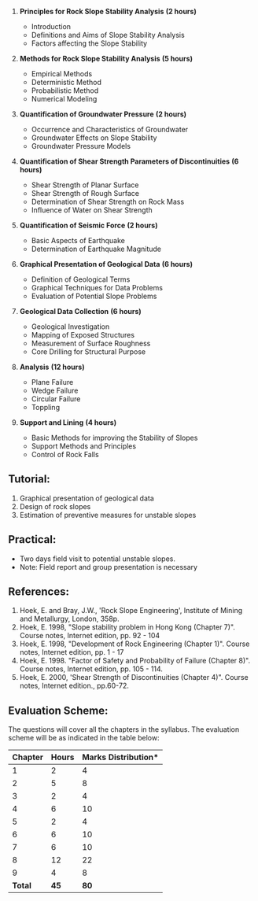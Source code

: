 1. **Principles for Rock Slope Stability Analysis** **(2 hours)** 
   * Introduction
   * Definitions and Aims of Slope Stability Analysis
   * Factors affecting the Slope Stability

2. **Methods for Rock Slope Stability Analysis** **(5 hours)**
   * Empirical Methods
   * Deterministic Method
   * Probabilistic Method
   * Numerical Modeling

3. **Quantification of Groundwater Pressure** **(2 hours)**
   * Occurrence and Characteristics of Groundwater
   * Groundwater Effects on Slope Stability
   * Groundwater Pressure Models

4. **Quantification of Shear Strength Parameters of Discontinuities** **(6 hours)**
   * Shear Strength of Planar Surface
   * Shear Strength of Rough Surface
   * Determination of Shear Strength on Rock Mass
   * Influence of Water on Shear Strength

5. **Quantification of Seismic Force** **(2 hours)**
   * Basic Aspects of Earthquake
   * Determination of Earthquake Magnitude

6. **Graphical Presentation of Geological Data** **(6 hours)**
   * Definition of Geological Terms
   * Graphical Techniques for Data Problems
   * Evaluation of Potential Slope Problems

7. **Geological Data Collection** **(6 hours)**
   * Geological Investigation
   * Mapping of Exposed Structures
   * Measurement of Surface Roughness
   * Core Drilling for Structural Purpose

8. **Analysis** **(12 hours)**
   * Plane Failure
   * Wedge Failure
   * Circular Failure
   * Toppling

9. **Support and Lining** **(4 hours)**
   * Basic Methods for improving the Stability of Slopes
   * Support Methods and Principles
   * Control of Rock Falls

## Tutorial:

1. Graphical presentation of geological data
2. Design of rock slopes
3. Estimation of preventive measures for unstable slopes

## Practical:

* Two days field visit to potential unstable slopes. 
* Note: Field report and group presentation is necessary

## References:

1. Hoek, E. and Bray, J.W., 'Rock Slope Engineering', Institute of Mining and Metallurgy, London, 358p.
2. Hoek, E. 1998, "Slope stability problem in Hong Kong (Chapter 7)". Course notes, Internet edition, pp. 92 - 104
3. Hoek, E. 1998, "Development of Rock Engineering (Chapter 1)". Course notes, Internet edition, pp. 1 - 17
4. Hoek, E. 1998. "Factor of Safety and Probability of Failure (Chapter 8)". Course notes, Internet edition, pp. 105 - 114.
5. Hoek, E. 2000, 'Shear Strength of Discontinuities (Chapter 4)". Course notes, Internet edition., pp.60-72.

## Evaluation Scheme:

The questions will cover all the chapters in the syllabus. The evaluation scheme will be as indicated in the table below:

| Chapter   | Hours  | Marks Distribution* |
| --------- | ------ | ------------------- |
| 1         | 2      | 4                   |
| 2         | 5      | 8                   |
| 3         | 2      | 4                   |
| 4         | 6      | 10                  |
| 5         | 2      | 4                   |
| 6         | 6      | 10                  |
| 7         | 6      | 10                  |
| 8         | 12     | 22                  |
| 9         | 4      | 8                   |
| **Total** | **45** | **80**              |
